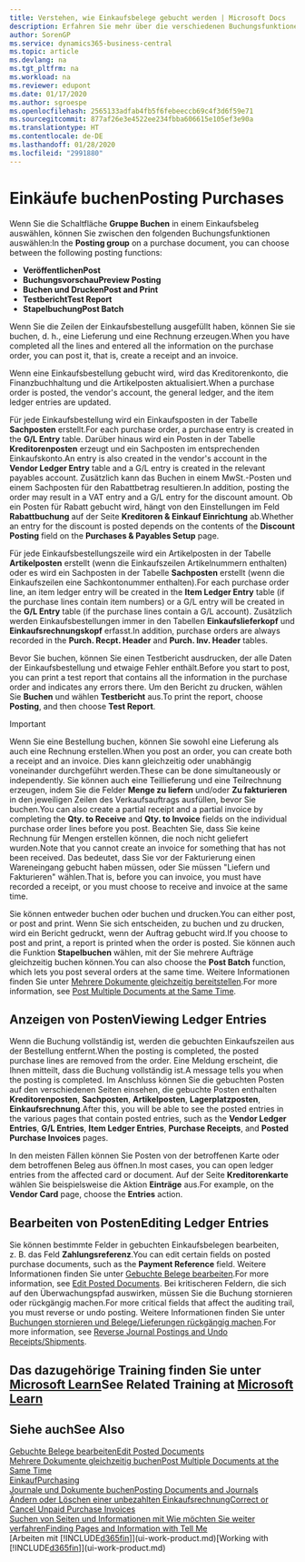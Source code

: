 ```yaml
---
title: Verstehen, wie Einkaufsbelege gebucht werden | Microsoft Docs
description: Erfahren Sie mehr über die verschiedenen Buchungsfunktionen zum Buchen von Einkaufsbelegen und wie Sie gebuchte Belege aktualisieren können.
author: SorenGP
ms.service: dynamics365-business-central
ms.topic: article
ms.devlang: na
ms.tgt_pltfrm: na
ms.workload: na
ms.reviewer: edupont
ms.date: 01/17/2020
ms.author: sgroespe
ms.openlocfilehash: 2565133adfab4fb5f6febeeccb69c4f3d6f59e71
ms.sourcegitcommit: 877af26e3e4522ee234fbba606615e105ef3e90a
ms.translationtype: HT
ms.contentlocale: de-DE
ms.lasthandoff: 01/28/2020
ms.locfileid: "2991880"
---
```

# <a name="posting-purchases"></a><span data-ttu-id="515dd-103">Einkäufe buchen</span><span class="sxs-lookup"><span data-stu-id="515dd-103">Posting Purchases</span></span>
<span data-ttu-id="515dd-104">Wenn Sie die Schaltfläche **Gruppe Buchen** in einem Einkaufsbeleg auswählen, können Sie zwischen den folgenden Buchungsfunktionen auswählen:</span><span class="sxs-lookup"><span data-stu-id="515dd-104">In the **Posting group** on a purchase document, you can choose between the following posting functions:</span></span>

* <span data-ttu-id="515dd-105">**Veröffentlichen**</span><span class="sxs-lookup"><span data-stu-id="515dd-105">**Post**</span></span>
* <span data-ttu-id="515dd-106">**Buchungsvorschau**</span><span class="sxs-lookup"><span data-stu-id="515dd-106">**Preview Posting**</span></span>
* <span data-ttu-id="515dd-107">**Buchen und Drucken**</span><span class="sxs-lookup"><span data-stu-id="515dd-107">**Post and Print**</span></span>
* <span data-ttu-id="515dd-108">**Testbericht**</span><span class="sxs-lookup"><span data-stu-id="515dd-108">**Test Report**</span></span>
* <span data-ttu-id="515dd-109">**Stapelbuchung**</span><span class="sxs-lookup"><span data-stu-id="515dd-109">**Post Batch**</span></span>

<span data-ttu-id="515dd-110">Wenn Sie die Zeilen der Einkaufsbestellung ausgefüllt haben, können Sie sie buchen, d. h., eine Lieferung und eine Rechnung erzeugen.</span><span class="sxs-lookup"><span data-stu-id="515dd-110">When you have completed all the lines and entered all the information on the purchase order, you can post it, that is, create a receipt and an invoice.</span></span>

<span data-ttu-id="515dd-111">Wenn eine Einkaufsbestellung gebucht wird, wird das Kreditorenkonto, die Finanzbuchhaltung und die Artikelposten aktualisiert.</span><span class="sxs-lookup"><span data-stu-id="515dd-111">When a purchase order is posted, the vendor's account, the general ledger, and the item ledger entries are updated.</span></span>

<span data-ttu-id="515dd-112">Für jede Einkaufsbestellung wird ein Einkaufsposten in der Tabelle **Sachposten** erstellt.</span><span class="sxs-lookup"><span data-stu-id="515dd-112">For each purchase order, a purchase entry is created in the **G/L Entry** table.</span></span> <span data-ttu-id="515dd-113">Darüber hinaus wird ein Posten in der Tabelle **Kreditorenposten** erzeugt und ein Sachposten im entsprechenden Einkaufskonto.</span><span class="sxs-lookup"><span data-stu-id="515dd-113">An entry is also created in the vendor's account in the **Vendor Ledger Entry** table and a G/L entry is created in the relevant payables account.</span></span> <span data-ttu-id="515dd-114">Zusätzlich kann das Buchen in einem MwSt.-Posten und einem Sachposten für den Rabattbetrag resultieren.</span><span class="sxs-lookup"><span data-stu-id="515dd-114">In addition, posting the order may result in a VAT entry and a G/L entry for the discount amount.</span></span> <span data-ttu-id="515dd-115">Ob ein Posten für Rabatt gebucht wird, hängt von den Einstellungen im Feld **Rabattbuchung** auf der Seite **Kreditoren & Einkauf Einrichtung** ab.</span><span class="sxs-lookup"><span data-stu-id="515dd-115">Whether an entry for the discount is posted depends on the contents of the **Discount Posting** field on the **Purchases & Payables Setup** page.</span></span>

<span data-ttu-id="515dd-116">Für jede Einkaufsbestellungszeile wird ein Artikelposten in der Tabelle **Artikelposten** erstellt (wenn die Einkaufszeilen Artikelnummern enthalten) oder es wird ein Sachposten in der Tabelle **Sachposten** erstellt (wenn die Einkaufszeilen eine Sachkontonummer enthalten).</span><span class="sxs-lookup"><span data-stu-id="515dd-116">For each purchase order line, an item ledger entry will be created in the **Item Ledger Entry** table (if the purchase lines contain item numbers) or a G/L entry will be created in the **G/L Entry** table (if the purchase lines contain a G/L account).</span></span> <span data-ttu-id="515dd-117">Zusätzlich werden Einkaufsbestellungen immer in den Tabellen **Einkaufslieferkopf** und **Einkaufsrechnungskopf** erfasst.</span><span class="sxs-lookup"><span data-stu-id="515dd-117">In addition, purchase orders are always recorded in the **Purch. Recpt. Header** and **Purch. Inv. Header** tables.</span></span>

<span data-ttu-id="515dd-118">Bevor Sie buchen, können Sie einen Testbericht ausdrucken, der alle Daten der Einkaufsbestellung und etwaige Fehler enthält.</span><span class="sxs-lookup"><span data-stu-id="515dd-118">Before you start to post, you can print a test report that contains all the information in the purchase order and indicates any errors there.</span></span> <span data-ttu-id="515dd-119">Um den Bericht zu drucken, wählen Sie **Buchen** und wählen **Testbericht** aus.</span><span class="sxs-lookup"><span data-stu-id="515dd-119">To print the report, choose **Posting**, and then choose **Test Report**.</span></span>

> [!IMPORTANT]  
>   <span data-ttu-id="515dd-120">Wenn Sie eine Bestellung buchen, können Sie sowohl eine Lieferung als auch eine Rechnung erstellen.</span><span class="sxs-lookup"><span data-stu-id="515dd-120">When you post an order, you can create both a receipt and an invoice.</span></span> <span data-ttu-id="515dd-121">Dies kann gleichzeitig oder unabhängig voneinander durchgeführt werden.</span><span class="sxs-lookup"><span data-stu-id="515dd-121">These can be done simultaneously or independently.</span></span> <span data-ttu-id="515dd-122">Sie können auch eine Teillieferung und eine Teilrechnung erzeugen, indem Sie die Felder **Menge zu liefern** und/oder **Zu fakturieren** in den jeweiligen Zeilen des Verkaufsauftrags ausfüllen, bevor Sie buchen.</span><span class="sxs-lookup"><span data-stu-id="515dd-122">You can also create a partial receipt and a partial invoice by completing the **Qty. to Receive** and **Qty. to Invoice** fields on the individual purchase order lines before you post.</span></span> <span data-ttu-id="515dd-123">Beachten Sie, dass Sie keine Rechnung für Mengen erstellen können, die noch nicht geliefert wurden.</span><span class="sxs-lookup"><span data-stu-id="515dd-123">Note that you cannot create an invoice for something that has not been received.</span></span> <span data-ttu-id="515dd-124">Das bedeutet, dass Sie vor der Fakturierung einen Wareneingang gebucht haben müssen, oder Sie müssen "Liefern und Fakturieren" wählen.</span><span class="sxs-lookup"><span data-stu-id="515dd-124">That is, before you can invoice, you must have recorded a receipt, or you must choose to receive and invoice at the same time.</span></span>

<span data-ttu-id="515dd-125">Sie können entweder buchen oder buchen und drucken.</span><span class="sxs-lookup"><span data-stu-id="515dd-125">You can either post, or post and print.</span></span> <span data-ttu-id="515dd-126">Wenn Sie sich entscheiden, zu buchen und zu drucken, wird ein Bericht gedruckt, wenn der Auftrag gebucht wird.</span><span class="sxs-lookup"><span data-stu-id="515dd-126">If you choose to post and print, a report is printed when the order is posted.</span></span> <span data-ttu-id="515dd-127">Sie können auch die Funktion **Stapelbuchen** wählen, mit der Sie mehrere Aufträge gleichzeitig buchen können.</span><span class="sxs-lookup"><span data-stu-id="515dd-127">You can also choose the **Post Batch** function, which lets you post several orders at the same time.</span></span> <span data-ttu-id="515dd-128">Weitere Informationen finden Sie unter [Mehrere Dokumente gleichzeitig bereitstellen](ui-batch-posting.md).</span><span class="sxs-lookup"><span data-stu-id="515dd-128">For more information, see [Post Multiple Documents at the Same Time](ui-batch-posting.md).</span></span>

## <a name="viewing-ledger-entries"></a><span data-ttu-id="515dd-129">Anzeigen von Posten</span><span class="sxs-lookup"><span data-stu-id="515dd-129">Viewing Ledger Entries</span></span>
<span data-ttu-id="515dd-130">Wenn die Buchung vollständig ist, werden die gebuchten Einkaufszeilen aus der Bestellung entfernt.</span><span class="sxs-lookup"><span data-stu-id="515dd-130">When the posting is completed, the posted purchase lines are removed from the order.</span></span> <span data-ttu-id="515dd-131">Eine Meldung erscheint, die Ihnen mitteilt, dass die Buchung vollständig ist.</span><span class="sxs-lookup"><span data-stu-id="515dd-131">A message tells you when the posting is completed.</span></span> <span data-ttu-id="515dd-132">Im Anschluss können Sie die gebuchten Posten auf den verschiedenen Seiten einsehen, die gebuchte Posten enthalten **Kreditorenposten**, **Sachposten**, **Artikelposten**, **Lagerplatzposten**, **Einkaufsrechnung**.</span><span class="sxs-lookup"><span data-stu-id="515dd-132">After this, you will be able to see the posted entries in the various pages that contain posted entries, such as the **Vendor Ledger Entries**, **G/L Entries**, **Item Ledger Entries**, **Purchase Receipts**, and **Posted Purchase Invoices** pages.</span></span>

<span data-ttu-id="515dd-133">In den meisten Fällen können Sie Posten von der betroffenen Karte oder dem betroffenen Beleg aus öffnen.</span><span class="sxs-lookup"><span data-stu-id="515dd-133">In most cases, you can open ledger entries from the affected card or document.</span></span> <span data-ttu-id="515dd-134">Auf der Seite **Kreditorenkarte** wählen Sie beispielsweise die Aktion **Einträge** aus.</span><span class="sxs-lookup"><span data-stu-id="515dd-134">For example, on the **Vendor Card** page, choose the **Entries** action.</span></span>

## <a name="editing-ledger-entries"></a><span data-ttu-id="515dd-135">Bearbeiten von Posten</span><span class="sxs-lookup"><span data-stu-id="515dd-135">Editing Ledger Entries</span></span>
<span data-ttu-id="515dd-136">Sie können bestimmte Felder in gebuchten Einkaufsbelegen bearbeiten, z. B. das Feld **Zahlungsreferenz**.</span><span class="sxs-lookup"><span data-stu-id="515dd-136">You can edit certain fields on posted purchase documents, such as the **Payment Reference** field.</span></span> <span data-ttu-id="515dd-137">Weitere Informationen finden Sie unter [Gebuchte Belege bearbeiten](across-edit-posted-document.md).</span><span class="sxs-lookup"><span data-stu-id="515dd-137">For more information, see [Edit Posted Documents](across-edit-posted-document.md).</span></span> <span data-ttu-id="515dd-138">Bei kritischeren Feldern, die sich auf den Überwachungspfad auswirken, müssen Sie die Buchung stornieren oder rückgängig machen.</span><span class="sxs-lookup"><span data-stu-id="515dd-138">For more critical fields that affect the auditing trail, you must reverse or undo posting.</span></span> <span data-ttu-id="515dd-139">Weitere Informationen finden Sie unter [Buchungen stornieren und Belege/Lieferungen rückgängig machen](finance-how-reverse-journal-posting.md).</span><span class="sxs-lookup"><span data-stu-id="515dd-139">For more information, see [Reverse Journal Postings and Undo Receipts/Shipments](finance-how-reverse-journal-posting.md).</span></span> 

## <a name="see-related-training-at-microsoft-learnlearnmodulesreceive-invoice-dynamics-d365-business-centralindex"></a><span data-ttu-id="515dd-140">Das dazugehörige Training finden Sie unter [Microsoft Learn](/learn/modules/receive-invoice-dynamics-d365-business-central/index)</span><span class="sxs-lookup"><span data-stu-id="515dd-140">See Related Training at [Microsoft Learn](/learn/modules/receive-invoice-dynamics-d365-business-central/index)</span></span>

## <a name="see-also"></a><span data-ttu-id="515dd-141">Siehe auch</span><span class="sxs-lookup"><span data-stu-id="515dd-141">See Also</span></span>
[<span data-ttu-id="515dd-142">Gebuchte Belege bearbeiten</span><span class="sxs-lookup"><span data-stu-id="515dd-142">Edit Posted Documents</span></span>](across-edit-posted-document.md)  
[<span data-ttu-id="515dd-143">Mehrere Dokumente gleichzeitig buchen</span><span class="sxs-lookup"><span data-stu-id="515dd-143">Post Multiple Documents at the Same Time</span></span>](ui-batch-posting.md)  
[<span data-ttu-id="515dd-144">Einkauf</span><span class="sxs-lookup"><span data-stu-id="515dd-144">Purchasing</span></span>](purchasing-manage-purchasing.md)  
[<span data-ttu-id="515dd-145">Journale und Dokumente buchen</span><span class="sxs-lookup"><span data-stu-id="515dd-145">Posting Documents and Journals</span></span>](ui-post-documents-journals.md)  
[<span data-ttu-id="515dd-146">Ändern oder Löschen einer unbezahlten Einkaufsrechnung</span><span class="sxs-lookup"><span data-stu-id="515dd-146">Correct or Cancel Unpaid Purchase Invoices</span></span>](purchasing-how-correct-cancel-unpaid-purchase-invoices.md)  
[<span data-ttu-id="515dd-147">Suchen von Seiten und Informationen mit Wie möchten Sie weiter verfahren</span><span class="sxs-lookup"><span data-stu-id="515dd-147">Finding Pages and Information with Tell Me</span></span>](ui-search.md)  
<span data-ttu-id="515dd-148">[Arbeiten mit [!INCLUDE[d365fin](includes/d365fin_md.md)]](ui-work-product.md)</span><span class="sxs-lookup"><span data-stu-id="515dd-148">[Working with [!INCLUDE[d365fin](includes/d365fin_md.md)]](ui-work-product.md)</span></span>
